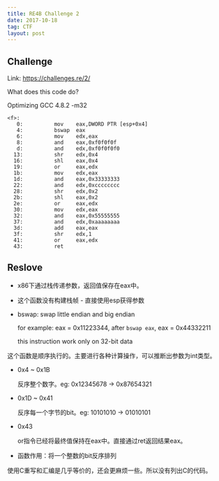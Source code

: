 ```yaml
---
title: RE4B Challenge 2
date: 2017-10-18
tag: CTF
layout: post
---
```


## Challenge

Link: <https://challenges.re/2/>

What does this code do?

Optimizing GCC 4.8.2 -m32

```
<f>:
   0:          mov    eax,DWORD PTR [esp+0x4]
   4:          bswap  eax
   6:          mov    edx,eax
   8:          and    eax,0xf0f0f0f
   d:          and    edx,0xf0f0f0f0
  13:          shr    edx,0x4
  16:          shl    eax,0x4
  19:          or     eax,edx
  1b:          mov    edx,eax
  1d:          and    eax,0x33333333
  22:          and    edx,0xcccccccc
  28:          shr    edx,0x2
  2b:          shl    eax,0x2
  2e:          or     eax,edx
  30:          mov    edx,eax
  32:          and    eax,0x55555555
  37:          and    edx,0xaaaaaaaa
  3d:          add    eax,eax
  3f:          shr    edx,1
  41:          or     eax,edx
  43:          ret
```

## Reslove

* x86下通过栈传递参数，返回值保存在eax中。
* 这个函数没有构建栈帧 - 直接使用esp获得参数

* bswap: swap little endian and big endian

    for example: eax = 0x11223344, after `bswap eax`, eax = 0x44332211

    this instruction work only on 32-bit data

这个函数是顺序执行的。主要进行各种计算操作，可以推断出参数为int类型。

* 0x4 ~ 0x1B

    反序整个数字。eg: 0x12345678 -> 0x87654321

* 0x1D ~ 0x41

    反序每一个字节的bit。eg: 10101010 -> 01010101

* 0x43

    or指令已经将最终值保持在eax中。直接通过ret返回结果eax。

* 函数作用：将一个整数的bit反序排列

使用C重写和汇编是几乎等价的，还会更麻烦一些。所以没有列出C的代码。


